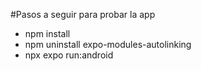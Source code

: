 #Pasos a seguir para probar la app

- npm install
- npm uninstall expo-modules-autolinking
- npx expo run:android